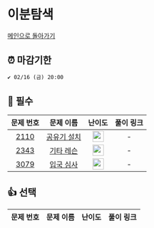 # 이분탐색 

[메인으로 돌아가기](https://github.com/SeoYeomm/Algorithm_Py)

## ⏰ 마감기한
```html
✔️ 02/16 (금) 20:00
```


## 🙏 필수

|                                  문제 번호                                   |                                   문제 이름                                   |                                        난이도                                         |  풀이 링크  | 
|:------------------------------------------------------------------------:|:-------------------------------------------------------------------------:|:----------------------------------------------------------------------------------:| :-------: | 
| <a href="https://www.acmicpc.net/problem/2110" target="_blank">2110</a>  | <a href="https://www.acmicpc.net/problem/2110" target="_blank">공유기 설치</a> | <img height="25px" width="25px" src="https://static.solved.ac/tier_small/12.svg"/> |  -  |  
| <a href="https://www.acmicpc.net/problem/2343" target="_blank">2343</a> | <a href="https://www.acmicpc.net/problem/2343" target="_blank">기타 레슨</a> | <img height="25px" width="25px" src="https://static.solved.ac/tier_small/10.svg"/> |  - | 
| <a href="https://www.acmicpc.net/problem/3079" target="_blank">3079</a> | <a href="https://www.acmicpc.net/problem/3079" target="_blank">입국 심사</a> | <img height="25px" width="25px" src="https://static.solved.ac/tier_small/11.svg"/> |  -  | 



## 👍 선택

|                                   문제 번호                                   |                                    문제 이름                                    |                                        난이도                                         |  풀이 링크  | 
|:-------------------------------------------------------------------------:|:---------------------------------------------------------------------------:|:----------------------------------------------------------------------------------:| :-------: | 
